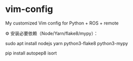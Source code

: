 # vim-config
My customized Vim config for Python + ROS + remote


⚙️ 安装必要依赖（Node/Yarn/flake8/mypy）：

sudo apt install nodejs yarn python3-flake8 python3-mypy

pip install autopep8 isort
